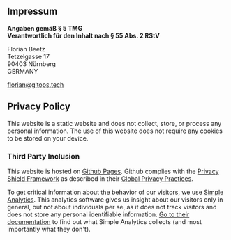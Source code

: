 ## Impressum

**Angaben gemäß § 5 TMG<br/>Verantwortlich für den Inhalt nach § 55 Abs. 2 RStV**

Florian Beetz<br/>
Tetzelgasse 17<br/>
90403 Nürnberg<br/>
GERMANY

[florian@gitops.tech](mailto:florian@gitops.tech)


## Privacy Policy

This website is a static website and does not collect, store, or process any personal information.
The use of this website does not require any cookies to be stored on your device.

### Third Party Inclusion

This website is hosted on [Github Pages](https://pages.github.com/).
Github complies with the [Privacy Shield Framework](https://www.privacyshield.gov) as described in their [Global Privacy Practices](https://help.github.com/en/articles/global-privacy-practices).

To get critical information about the behavior of our visitors, we use [Simple Analytics](https://simpleanalytics.com). 
This analytics software gives us insight about our visitors only in general, but not about individuals per se, as it does not track visitors and does not store any personal identifiable information. 
[Go to their documentation](https://docs.simpleanalytics.com/what-we-collect) to find out what Simple Analytics collects (and most importantly what they don't).
